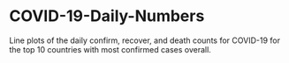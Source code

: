 # COVID-19-Daily-Numbers
Line plots of the daily confirm, recover, and death counts for COVID-19 for the top 10 countries with most confirmed cases overall.

